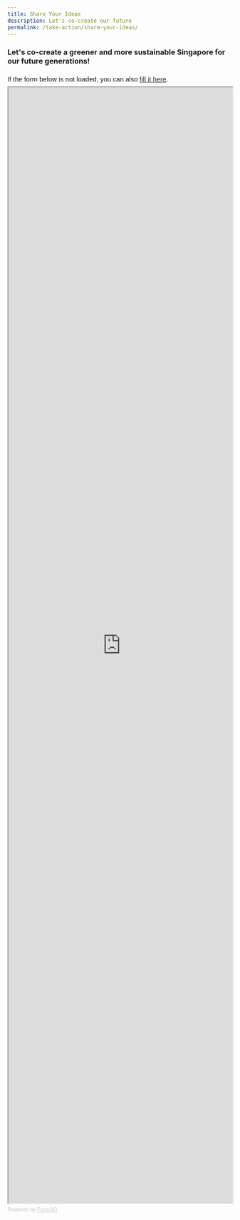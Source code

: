 ```yaml
---
title: Share Your Ideas
description: Let's co-create our future
permalink: /take-action/share-your-ideas/
---
```

### Let's co-create a greener and more sustainable Singapore for our future generations!

<!-- **Do you have ideas or suggestions on the Green Plan?**   -->
<div style="font-family:Sans-Serif;font-size:15px;color:#000;opacity:0.9;padding-top:5px;padding-bottom:8px">If the form below is not loaded, you can also  <a href="https://form.gov.sg/6013d365bedd790011bb9c86">fill it here</a>.</div>

<!-- Change the width and height values to suit you best -->
<iframe src="https://form.gov.sg/6013d365bedd790011bb9c86" style="width:100%;height:2500px;" scrolling="no" title="SG Form to share your idea"></iframe>

<div style="font-family:Sans-Serif;font-size:12px;color:#999;opacity:0.5;padding-top:5px">Powered by <a href="https://form.gov.sg" style="color: #999">FormSG</a></div>
